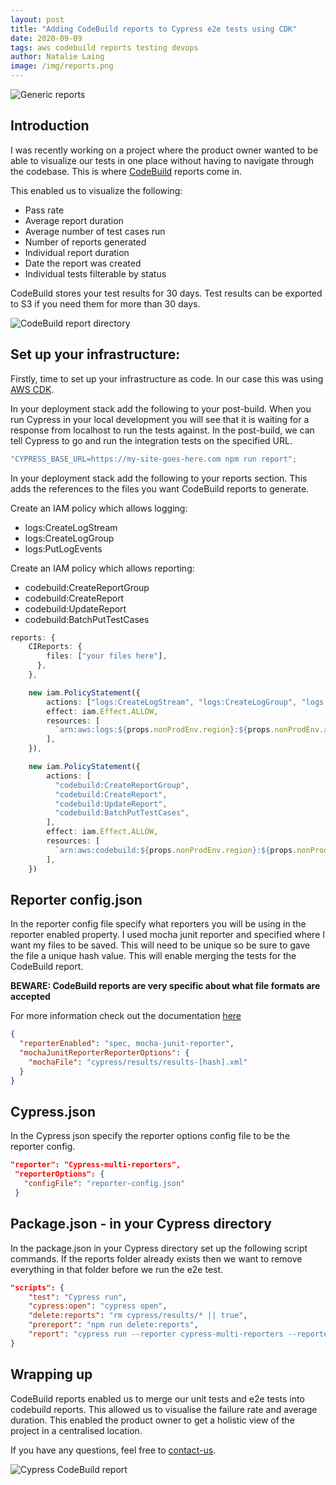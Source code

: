 ```yaml
---
layout: post
title: "Adding CodeBuild reports to Cypress e2e tests using CDK"
date: 2020-09-09
tags: aws codebuild reports testing devops
author: Natalie Laing
image: /img/reports.png
---
```


![Generic reports](/img/reports.png)

## Introduction

I was recently working on a project where the product owner wanted to be able to visualize our tests in one place without having to navigate through the codebase. This is where [CodeBuild](https://docs.aws.amazon.com/codebuild/latest/userguide/test-reporting.html) reports come in.

This enabled us to visualize the following:

- Pass rate
- Average report duration
- Average number of test cases run
- Number of reports generated
- Individual report duration
- Date the report was created
- Individual tests filterable by status

CodeBuild stores your test results for 30 days. Test results can be exported to S3 if you need them for more than 30 days.

![CodeBuild report directory](/img/CodeBuild-Reports-Finder.png)

## Set up your infrastructure:

Firstly, time to set up your infrastructure as code. In our case this was using [AWS CDK](https://docs.aws.amazon.com/cdk/latest/guide/home.html).

In your deployment stack add the following to your post-build.
When you run Cypress in your local development you will see that it is waiting for a response from localhost to run the tests against. In the post-build, we can tell Cypress to go and run the integration tests on the specified URL.

```ts
"CYPRESS_BASE_URL=https://my-site-goes-here.com npm run report";
```

In your deployment stack add the following to your reports section.
This adds the references to the files you want CodeBuild reports to generate.

Create an IAM policy which allows logging:

- logs:CreateLogStream
- logs:CreateLogGroup
- logs:PutLogEvents

Create an IAM policy which allows reporting:

- codebuild:CreateReportGroup
- codebuild:CreateReport
- codebuild:UpdateReport
- codebuild:BatchPutTestCases

```ts
reports: {
    CIReports: {
        files: ["your files here"],
      },
    },

    new iam.PolicyStatement({
        actions: ["logs:CreateLogStream", "logs:CreateLogGroup", "logs:PutLogEvents"],
        effect: iam.Effect.ALLOW,
        resources: [
          `arn:aws:logs:${props.nonProdEnv.region}:${props.nonProdEnv.account}:log-group:/aws/codebuild/your-file-path-*`,
        ],
    }),

    new iam.PolicyStatement({
        actions: [
          "codebuild:CreateReportGroup",
          "codebuild:CreateReport",
          "codebuild:UpdateReport",
          "codebuild:BatchPutTestCases",
        ],
        effect: iam.Effect.ALLOW,
        resources: [
          `arn:aws:codebuild:${props.nonProdEnv.region}:${props.nonProdEnv.account}:report-group/your-file-path-*`,
        ],
    })
```

## Reporter config.json

In the reporter config file specify what reporters you will be using in the reporter enabled property.
I used mocha junit reporter and specified where I want my files to be saved. This will need to be unique so be sure to gave the file a unique hash value. This will enable merging the tests for the CodeBuild report.

**BEWARE: CodeBuild reports are very specific about what file formats are accepted**

For more information check out the documentation [here](https://docs.aws.amazon.com/codebuild/latest/userguide/test-reporting.html)

```json
{
  "reporterEnabled": "spec, mocha-junit-reporter",
  "mochaJunitReporterReporterOptions": {
    "mochaFile": "cypress/results/results-[hash].xml"
  }
}
```

## Cypress.json

In the Cypress json specify the reporter options config file to be the reporter config.

```json
"reporter": "Cypress-multi-reporters",
 "reporterOptions": {
   "configFile": "reporter-config.json"
 }
```

## Package.json - in your Cypress directory

In the package.json in your Cypress directory set up the following script commands.
If the reports folder already exists then we want to remove everything in that folder before we run the e2e test.

```json
"scripts": {
    "test": "Cypress run",
    "cypress:open": "cypress open",
    "delete:reports": "rm cypress/results/* || true",
    "prereport": "npm run delete:reports",
    "report": "cypress run --reporter cypress-multi-reporters --reporter-options configFile=reporter-config.json"
}
```

## Wrapping up

CodeBuild reports enabled us to merge our unit tests and e2e tests into codebuild reports. This allowed us to visualise the failure rate and average duration. This enabled the product owner to get a holistic view of the project in a centralised location.

If you have any questions, feel free to [contact-us](https://www.mechanicalrock.io/lets-get-started).

![Cypress CodeBuild report](/img/Cypress-CodeBuildReport.png)
